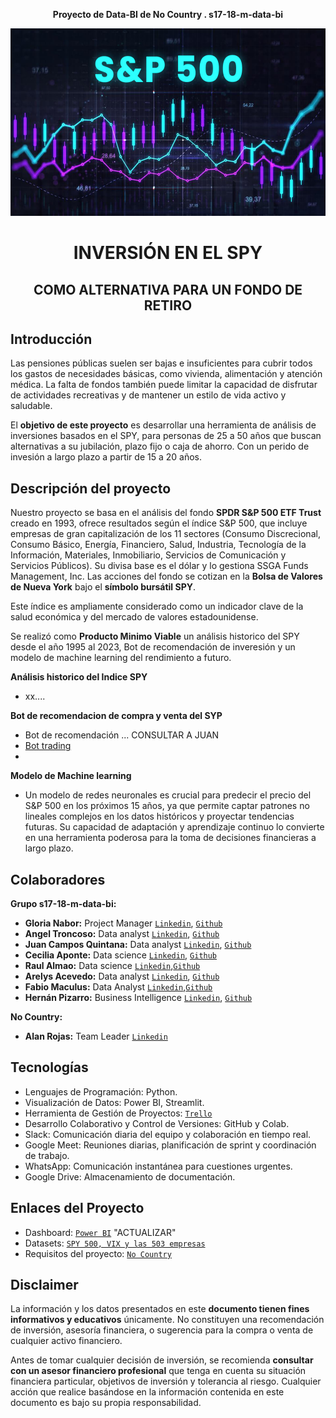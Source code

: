 **<p align="center">Proyecto de Data-BI de No Country . s17-18-m-data-bi</p>**

<img src="Imagenes\SP500.jpg" width="1010" height="300">

#  **<p align="center">INVERSIÓN EN EL SPY</p>** 
##  **<p align="center">COMO ALTERNATIVA PARA UN FONDO DE RETIRO</p>**

## Introducción
Las pensiones públicas suelen ser bajas e insuficientes para cubrir todos los gastos de necesidades básicas, como vivienda, alimentación y atención médica. La falta de fondos también puede limitar la capacidad de disfrutar de actividades recreativas y de mantener un estilo de vida activo y saludable.

El **objetivo de este proyecto** es desarrollar una herramienta de análisis de inversiones basados en el SPY, para personas de 25 a 50 años que buscan alternativas a su jubilación, plazo fijo o caja de ahorro. Con un perido de invesión a largo plazo a partir de 15 a 20 años.

## Descripción del proyecto
Nuestro proyecto se basa en el análisis del fondo **SPDR S&P 500 ETF Trust** creado en 1993, ofrece resultados según el índice S&P 500, que incluye empresas de gran capitalización de los 11 sectores (Consumo Discrecional, Consumo Básico, Energía, Financiero, Salud, Industria, Tecnología de la Información, Materiales, Inmobiliario, Servicios de Comunicación y Servicios Públicos). Su divisa base es el dólar y lo gestiona SSGA Funds Management, Inc. Las acciones del fondo se cotizan en la **Bolsa de Valores de Nueva York** bajo el **símbolo bursátil SPY**.

Este índice es ampliamente considerado como un indicador clave de la salud económica y del mercado de valores estadounidense.


Se realizó como **Producto Minimo Viable** un análisis historico del SPY desde el año 1995 al 2023, Bot de recomendación de inveresión y un modelo de machine learning del rendimiento a futuro.

**Análisis historico del Indice SPY**
- xx....

**Bot de recomendacion de compra y venta del SYP**
- Bot de recomendación ... CONSULTAR A JUAN
- [Bot trading](https://robot-trading.streamlit.app/)
- 
**Modelo de Machine learning**
- Un modelo de redes neuronales es crucial para predecir el precio del S&P 500 en los próximos 15 años, ya que permite captar patrones no lineales complejos en los datos históricos y proyectar tendencias futuras. Su capacidad de adaptación y aprendizaje continuo lo convierte en una herramienta poderosa para la toma de decisiones financieras a largo plazo.

## Colaboradores

**Grupo s17-18-m-data-bi:**
  - **Gloria Nabor:**  Project Manager [`Linkedin`](https://www.linkedin.com/in/gloria-nabor/), [`Github`](http://github.com/Gloria-Nabor)
  - **Angel Troncoso:** Data analyst [`Linkedin`](www.linkedin.com/in/angeltroncoso), [`Github`](https://github.com/AngelTroncoso)
  - **Juan Campos Quintana:** Data analyst [`Linkedin`](https://www.linkedin.com/in/jumacaq/), [`Github`](http://github.com/jumacaq)
  - **Cecilia Aponte:** Data science [`Linkedin`](https://www.linkedin.com/in/ceci-aponte-data/), [`Github`](https://github.com/CCAponte)
  - **Raul Almao:** Data science [`Linkedin`](https://www.linkedin.com/in/ralmao/),[`Github`](https://github.com/Ralmao)
  - **Arelys Acevedo:**  Data analyst [`Linkedin`](https://www.linkedin.com/in/arelys-acevedo/), [`Github`](http://github.com/acad2018)
  - **Fabio Maculus:** Data Analyst [`Linkedin`](https://www.linkedin.com/in/fabio-maculus-data-analyst/),[`Github`](https://github.com/Macu-Data)
  - **Hernán Pizarro:** Business Intelligence [`Linkedin`](https://www.linkedin.com/in/hern%C3%A1n-pizarro-683679268/), [`Github`](http://github.com/Hern4nOckham) 

**No Country:**
 - **Alan Rojas:** Team Leader [`Linkedin`](https://www.linkedin.com/in/alan-rojas-polanco-97a4b5291/)


## Tecnologías
- Lenguajes de Programación: Python.
- Visualización de Datos: Power BI, Streamlit.
- Herramienta de Gestión de Proyectos: [`Trello`](https://trello.com/invite/b/66cd3c02fac81073b6752532/ATTI1258aad3b3bb787408fc3314244223832BFE00CD/s17-18-m-data-bi)
- Desarrollo Colaborativo y Control de Versiones: GitHub y Colab.
- Slack: Comunicación diaria del equipo y colaboración en tiempo real.
- Google Meet: Reuniones diarias, planificación de sprint y coordinación de trabajo.
- WhatsApp: Comunicación instantánea para cuestiones urgentes.
- Google Drive: Almacenamiento de documentación.


## Enlaces del Proyecto
- Dashboard: [`Power BI`](https://app.powerbi.com/view?r=eyJrIjoiYTIwYTRiYTEtNTgyMi00ZGVhLThlMzEtYmI4NDk5MzQ1ZDI1IiwidCI6IjEwYWE5MTJkLTJjNzYtNGI5YS1iZmI2LWJkNGQ0Nzk5MTUwNiIsImMiOjR9&pageName=9a9665ed52580701a34c) "ACTUALIZAR"
- Datasets: [`SPY 500, VIX y las 503 empresas`](https://finance.yahoo.com/)
- Requisitos del proyecto: [`No Country`](https://drive.google.com/drive/folders/1kH9YZNrl84T8EldJYO_1q81jJXVeh6aq)

##  Disclaimer

La información y los datos presentados en este **documento tienen fines informativos y educativos** únicamente. No constituyen una recomendación de inversión, asesoría financiera, o sugerencia para la compra o venta de cualquier activo financiero. 

Antes de tomar cualquier decisión de inversión, se recomienda **consultar con un asesor financiero profesional** que tenga en cuenta su situación financiera particular, objetivos de inversión y tolerancia al riesgo. Cualquier acción que realice basándose en la información contenida en este documento es bajo su propia responsabilidad.

